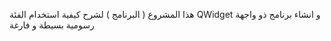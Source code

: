 هذا المشروع ( البرنامج ) لشرح كيفية استخدام الفئة QWidget و انشاء برنامج ذو واجهة رسومية بسيطة و فارغة
